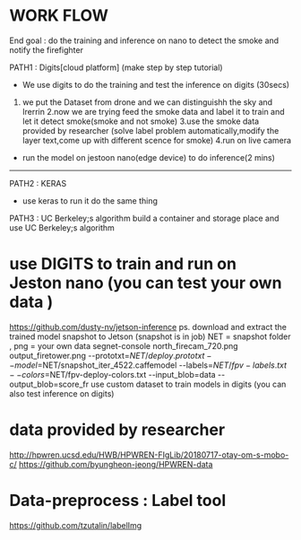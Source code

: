 # WORK FLOW
End goal : do the training and inference  on nano to detect the smoke and notify the firefighter


PATH1 : Digits[cloud platform] (make step by step tutorial)
- We use digits to do the training and test the inference on digits (30secs)
1. we put the Dataset from drone and we can distinguishh the sky and lrerrin
2.now we are trying feed the smoke data and label it to train and let it detect smoke(smoke and not smoke)
3.use the smoke data provided by researcher (solve label problem automatically,modify the layer text,come up with different scence for smoke)
4.run on live camera

- run the model on jestoon nano(edge device) to do inference(2 mins)

------------------
PATH2 : KERAS
- use keras to run it do the same thing

PATH3 : UC Berkeley;s algorithm 
build a container and storage place and use UC Berkeley;s algorithm 








# use DIGITS to train and run on Jeston nano (you can test your own data )
https://github.com/dusty-nv/jetson-inference
ps. download and extract the trained model snapshot to Jetson (snapshot is in job)
NET = snapshot folder , png = your own data
segnet-console north_firecam_720.png output_firetower.png --prototxt=$NET/deploy.prototxt --model=$NET/snapshot_iter_4522.caffemodel --labels=$NET/fpv-labels.txt --colors=$NET/fpv-deploy-colors.txt --input_blob=data --output_blob=score_fr
use custom dataset to train models in digits (you can also test inference on digits)


# data provided by researcher
http://hpwren.ucsd.edu/HWB/HPWREN-FIgLib/20180717-otay-om-s-mobo-c/
https://github.com/byungheon-jeong/HPWREN-data

# Data-preprocess : Label tool
https://github.com/tzutalin/labelImg




